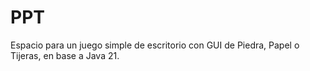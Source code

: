 # PPT
Espacio para un juego simple de escritorio con GUI de Piedra, Papel o Tijeras, en base a Java 21.

